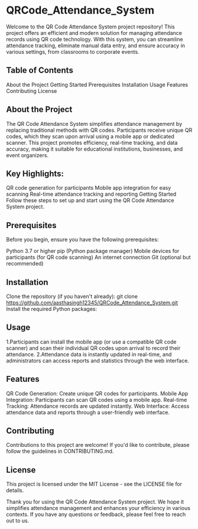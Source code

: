 # QRCode_Attendance_System
Welcome to the QR Code Attendance System project repository! This project offers an efficient and modern solution for managing attendance records using QR code technology. With this system, you can streamline attendance tracking, eliminate manual data entry, and ensure accuracy in various settings, from classrooms to corporate events.
## Table of Contents
About the Project
Getting Started
Prerequisites
Installation
Usage
Features
Contributing
License
## About the Project
The QR Code Attendance System simplifies attendance management by replacing traditional methods with QR codes. Participants receive unique QR codes, which they scan upon arrival using a mobile app or dedicated scanner. This project promotes efficiency, real-time tracking, and data accuracy, making it suitable for educational institutions, businesses, and event organizers.

## Key Highlights:

QR code generation for participants
Mobile app integration for easy scanning
Real-time attendance tracking and reporting
Getting Started
Follow these steps to set up and start using the QR Code Attendance System project.

## Prerequisites
Before you begin, ensure you have the following prerequisites:

Python 3.7 or higher
pip (Python package manager)
Mobile devices for participants (for QR code scanning)
An internet connection
Git (optional but recommended)
## Installation
Clone the repository (if you haven't already):
git clone https://github.com/aasthasingh12345/QRCode_Attendance_System.git
Install the required Python packages:

## Usage
1.Participants can install the mobile app (or use a compatible QR code scanner) and scan their individual QR codes upon arrival to record their attendance.
2.Attendance data is instantly updated in real-time, and administrators can access reports and statistics through the web interface.

## Features
QR Code Generation: Create unique QR codes for participants.
Mobile App Integration: Participants can scan QR codes using a mobile app.
Real-time Tracking: Attendance records are updated instantly.
Web Interface: Access attendance data and reports through a user-friendly web interface.

## Contributing
Contributions to this project are welcome! If you'd like to contribute, please follow the guidelines in CONTRIBUTING.md.

## License
This project is licensed under the MIT License - see the LICENSE file for details.

Thank you for using the QR Code Attendance System project. We hope it simplifies attendance management and enhances your efficiency in various contexts. If you have any questions or feedback, please feel free to reach out to us.
